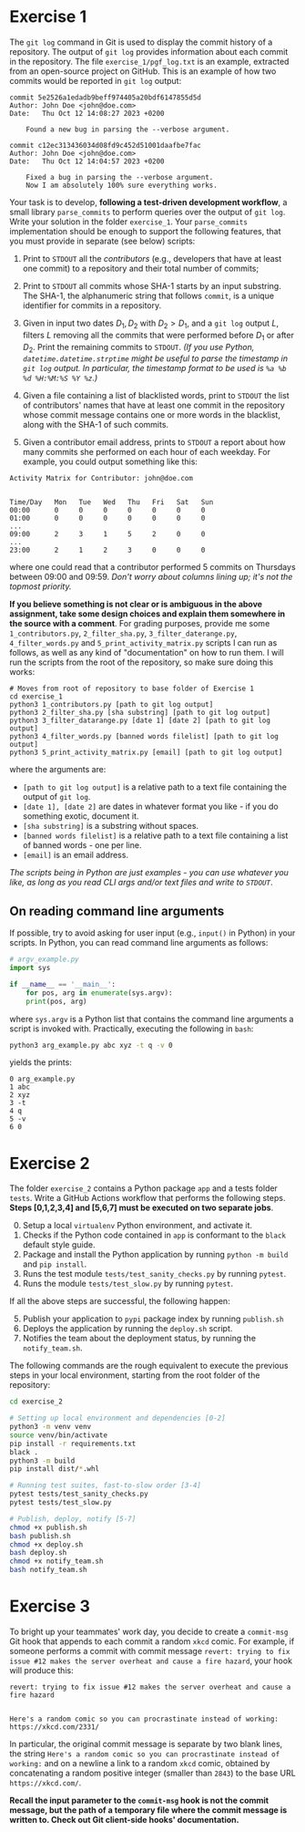 # Exercise 1
The `git log` command in Git is used to display the commit history of a repository. The output of `git log` provides information about each commit in the repository. The file `exercise_1/pgf_log.txt` is an example, extracted from an open-source project on GitHub. This is an example of how two commits would be reported in `git log` output:

```
commit 5e2526a1edadb9beff974405a20bdf6147855d5d
Author: John Doe <john@doe.com>
Date:   Thu Oct 12 14:08:27 2023 +0200

    Found a new bug in parsing the --verbose argument.

commit c12ec313436034d08fd9c452d51001daafbe7fac
Author: John Doe <john@doe.com>
Date:   Thu Oct 12 14:04:57 2023 +0200

    Fixed a bug in parsing the --verbose argument.
    Now I am absolutely 100% sure everything works.

```

Your task is to develop, **following a test-driven development workflow**, a small library `parse_commits` to perform queries over the output of `git log`. Write your solution in the folder `exercise_1`. Your `parse_commits` implementation should be enough to support the following features, that you must provide in separate (see below) scripts:

1. Print to `STDOUT` all the _contributors_ (e.g., developers that have at least one commit) to a repository and their total number of commits;

2. Print to `STDOUT` all commits whose SHA-1 starts by an input substring. The SHA-1, the alphanumeric string that follows `commit`, is a unique identifier for commits in a repository.

3. Given in input two dates $D_1, D_2$ with $D_2 > D_1$, and a `git log` output $L$, filters $L$ removing all the commits that were performed before $D_1$ or after $D_2$. Print the remaining commits to `STDOUT`. _(If you use Python, `datetime.datetime.strptime` might be useful to parse the timestamp in `git log` output. In particular, the timestamp format to be used is `%a %b %d %H:%M:%S %Y %z`.)_

5. Given a file containing a list of blacklisted words, print to `STDOUT` the list of contributors' names that have at least one commit in the repository whose commit message contains one or more words in the blacklist, along with the SHA-1 of such commits.

6. Given a contributor email address, prints to `STDOUT` a report about how many commits she performed on each hour of each weekday. For example, you could output something like this:

```
Activity Matrix for Contributor: john@doe.com


Time/Day   Mon   Tue   Wed   Thu   Fri   Sat   Sun
00:00      0     0     0     0     0     0     0
01:00      0     0     0     0     0     0     0 
...
09:00      2     3     1     5     2     0     0 
...
23:00      2     1     2     3     0     0     0
```

where one could read that a contributor performed 5 commits on Thursdays between 09:00 and 09:59. _Don't worry about columns lining up; it's not the topmost priority._

**If you believe something is not clear or is ambiguous in the above assignment, take some design choices and explain them somewhere in the source with a comment**. For grading purposes, provide me some `1_contributors.py`, `2_filter_sha.py`, `3_filter_daterange.py`, `4_filter_words.py` and `5_print_activity_matrix.py` scripts I can run as follows, as well as any kind of "documentation" on how to run them. I will run the scripts from the root of the repository, so make sure doing this works:

```
# Moves from root of repository to base folder of Exercise 1
cd exercise_1 
python3 1_contributors.py [path to git log output]
python3 2_filter_sha.py [sha substring] [path to git log output]
python3 3_filter_datarange.py [date 1] [date 2] [path to git log output]
python3 4_filter_words.py [banned words filelist] [path to git log output]
python3 5_print_activity_matrix.py [email] [path to git log output]
```

where the arguments are:

*  `[path to git log output]` is a relative path to a text file containing the output of `git log`. 
* `[date 1], [date 2]` are dates in whatever format you like - if you do something exotic, document it. 
* `[sha substring]` is a substring without spaces. 
* `[banned words filelist]` is a relative path to a text file containing a list of banned words - one per line.
* `[email]` is an email address.

_The scripts being in Python are just examples - you can use whatever you like, as long as you read CLI args and/or text files and write to `STDOUT`_.

## On reading command line arguments
If possible, try to avoid asking for user input (e.g., `input()` in Python) in your scripts. In Python, you can read command line arguments as follows:

```python
# argv_example.py
import sys

if __name__ == '__main__':
    for pos, arg in enumerate(sys.argv):
	print(pos, arg)    
```

where `sys.argv` is a Python list that contains the command line arguments a script is invoked with. Practically, executing the following in `bash`:

```bash
python3 arg_example.py abc xyz -t q -v 0
```

yields the prints:

```
0 arg_example.py
1 abc
2 xyz
3 -t
4 q
5 -v
6 0
```

# Exercise 2
The folder `exercise_2` contains a Python package `app` and a tests folder `tests`. Write a GitHub Actions workflow that performs the following steps. **Steps [0,1,2,3,4] and [5,6,7] must be executed on two separate jobs**.

  0. Setup a local `virtualenv` Python environment, and activate it.
  1. Checks if the Python code contained in `app` is conformant to the `black` default style guide.
  2. Package and install the Python application by running `python -m build` and `pip install`.
  3. Runs the test module `tests/test_sanity_checks.py` by running `pytest`.
  4. Runs the module `tests/test_slow.py` by running `pytest`.

If all the above steps are successful, the following happen:

  5. Publish your application to `pypi` package index by running `publish.sh`
  6. Deploys the application by running the `deploy.sh` script.
  7. Notifies the team about the deployment status, by running the `notify_team.sh`.

The following commands are the rough equivalent to execute the previous steps in your local environment, starting from the root folder of the repository:

```bash
cd exercise_2

# Setting up local environment and dependencies [0-2]
python3 -m venv venv
source venv/bin/activate
pip install -r requirements.txt
black .
python3 -m build 
pip install dist/*.whl

# Running test suites, fast-to-slow order [3-4]
pytest tests/test_sanity_checks.py
pytest tests/test_slow.py

# Publish, deploy, notify [5-7]
chmod +x publish.sh
bash publish.sh
chmod +x deploy.sh
bash deploy.sh
chmod +x notify_team.sh
bash notify_team.sh
```

# Exercise 3
To bright up your teammates' work day, you decide to create a `commit-msg` Git hook that appends to each commit a random `xkcd` comic. For example, if someone performs a commit with commit message `revert: trying to fix issue #12 makes the server overheat and cause a fire hazard`, your hook will produce this:

```
revert: trying to fix issue #12 makes the server overheat and cause a fire hazard


Here's a random comic so you can procrastinate instead of working:
https://xkcd.com/2331/
```

In particular, the original commit message is separate by two blank lines, the string `Here's a random comic so you can procrastinate instead of working:` and on a newline a link to a random `xkcd` comic, obtained by concatenating a random positive integer (smaller than `2843`) to the base URL `https://xkcd.com/`.

__Recall the input parameter to the `commit-msg` hook **is not** the commit message, but the path of a temporary file where the commit message is written to. Check out Git client-side hooks' documentation.__


